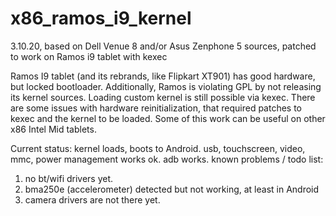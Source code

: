# x86_ramos_i9_kernel
3.10.20, based on Dell Venue 8 and/or Asus Zenphone 5 sources, patched to work on Ramos i9 tablet with kexec

Ramos I9 tablet (and its rebrands, like Flipkart XT901) has good hardware, but locked bootloader.
Additionally, Ramos is violating GPL by not releasing its kernel sources.
Loading custom kernel is still possible via kexec.
There are some issues with hardware reinitialization, that required patches to kexec and the kernel to be loaded.
Some of this work can be useful on other x86 Intel Mid tablets.

Current status:
kernel loads, boots to Android. usb, touchscreen, video, mmc, power management works ok. adb works.
known problems / todo list:
1) no bt/wifi drivers yet.
2) bma250e (accelerometer) detected but not working, at least in Android 
3) camera drivers are not there yet.
